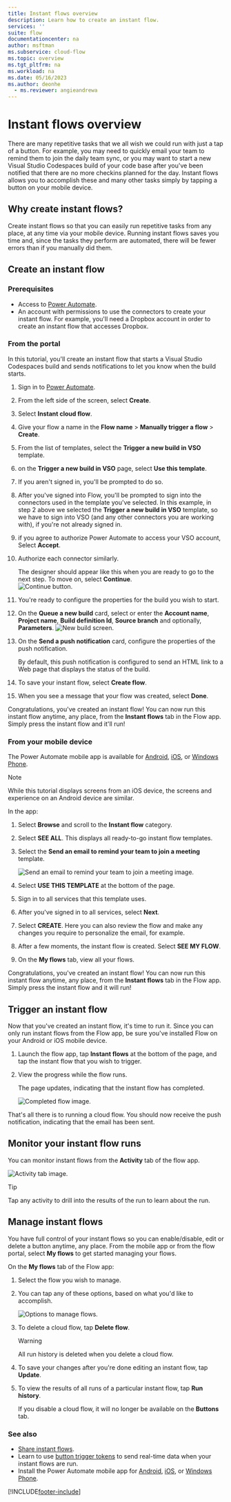 ```yaml
---
title: Instant flows overview
description: Learn how to create an instant flow.
services: ''
suite: flow
documentationcenter: na
author: msftman
ms.subservice: cloud-flow
ms.topic: overview
ms.tgt_pltfrm: na
ms.workload: na
ms.date: 05/16/2023
ms.author: deonhe
  - ms.reviewer: angieandrewa
---
```

# Instant flows overview

There are many repetitive tasks that we all wish we could run with just a tap of a button. For example, you may need to quickly email your team to remind them to join the daily team sync, or you may want to start a new Visual Studio Codespaces build of your code base after you've been notified that there are no more checkins planned for the day. Instant flows allows you to accomplish these and many other tasks simply by tapping a button on your mobile device.

## Why create instant flows?
Create instant flows so that you can easily run repetitive tasks from any place, at any time via your mobile device. Running instant flows saves you time and, since the tasks they perform are automated, there will be fewer errors than if you manually did them.  

## Create an instant flow
### Prerequisites
* Access to [Power Automate](https://flow.microsoft.com).
* An account with permissions to use the connectors to create your instant flow. For example, you'll need a Dropbox account in order to create an instant flow that accesses Dropbox.

### From the portal
In this tutorial, you'll create an instant flow that starts a Visual Studio Codespaces build and sends notifications to let you know when the build starts.

1. Sign in to [Power Automate](https://make.microsoft.com).
1. From the left side of the screen, select **Create**.
1. Select **Instant cloud flow**.
1. Give your flow a name in the **Flow name** > **Manually trigger a flow** > **Create**. 
 
1. From the list of templates, select the **Trigger a new build in VSO** template.  
 1. on the **Trigger a new build in VSO** page, select **Use this template**.
1. If you aren't signed in, you'll be prompted to do so.  
1. After you've signed into Flow, you'll be prompted to sign into the connectors used in the template you've selected. In this example, in step 2 above we selected the **Trigger a new build in VSO** template, so we have to sign into VSO (and any other connectors you are working with), if you're not already signed in.
1. if you agree to authorize Power Automate to access your VSO account, Select **Accept**.  
 1. Authorize each connector similarly.

    The designer should appear like this when you are ready to go to the next step. To move on, select **Continue**.  
   ![Continue button.](./media/introduction-to-button-flows/create-button-6.png)
1. You're ready to configure the properties for the build you wish to start.
1. On the **Queue a new build** card, select or enter the **Account name**, **Project name**, **Build definition Id**, **Source branch** and optionally, **Parameters**.
   ![New build screen.](./media/introduction-to-button-flows/create-button-8.png)  
1. On the **Send a push notification** card, configure the properties of the push notification.

    By default, this push notification is configured to send an HTML link to a Web page that displays the status of the build.  
1. To save your instant flow, select **Create flow**.
1. When you see a message that your flow was created, select **Done**.  

Congratulations, you've created an instant flow! You can now run this instant flow anytime, any place, from the **Instant flows** tab in the Flow app. Simply press the instant flow and it'll run!

### From your mobile device

The Power Automate mobile app is available for [Android](https://aka.ms/flowmobiledocsandroid), [iOS](https://aka.ms/flowmobiledocsios), or [Windows Phone](https://aka.ms/flowmobilewindows).

>[!NOTE]
>While this tutorial displays screens from an iOS device, the screens and experience on an Android device are similar.

In the app:

1. Select **Browse** and scroll to the **Instant flow** category.  
1. Select **SEE ALL**. This displays all ready-to-go instant flow templates.
1. Select the **Send an email to remind your team to join a meeting** template.
   
    ![Send an email to remind your team to join a meeting image.](./media/introduction-to-button-flows/create-button-from-mobile-3.png)  
1. Select **USE THIS TEMPLATE** at the bottom of the page.
1. Sign in to all services that this template uses.
1. After you've signed in to all services, select **Next**.
1. Select **CREATE**. Here you can also review the flow and make any changes you require to personalize the email, for example.
1. After a few moments, the instant flow is created. Select **SEE MY FLOW**.
1. On the **My flows** tab, view all your flows.

Congratulations, you've created an instant flow! You can now run this instant flow anytime, any place, from the **Instant flows** tab in the Flow app. Simply press the instant flow and it will run!

## Trigger an instant flow
Now that you've created an instant flow, it's time to run it. Since you can only run instant flows from the Flow app, be sure you've installed Flow on your Android or iOS mobile device.  

1. Launch the flow app, tap **Instant flows** at the bottom of the page, and tap the instant flow that you wish to trigger.  
1. View the progress while the flow runs.

    The page updates, indicating that the instant flow has completed.  
   
    ![Completed flow image.](./media/introduction-to-button-flows/trigger-button-3.png)

That's all there is to running a cloud flow. You should now receive the push notification, indicating that the email has been sent.  

## Monitor your instant flow runs
You can monitor instant flows from the **Activity** tab of the flow app.

![Activity tab image.](./media/introduction-to-button-flows/create-button-from-mobile-13.png)  

>[!TIP]
>Tap any activity to drill into the results of the run to learn about the run.  

## Manage instant flows
You have full control of your instant flows so you can enable/disable, edit or delete a button anytime, any place. From the mobile app or from the flow portal, select **My flows** to get started managing your flows.

On the **My flows** tab of the Flow app:

1. Select the flow you wish to manage.
1. You can tap any of these options, based on what you'd like to accomplish.

   ![Options to manage flows.](./media/introduction-to-button-flows/manage-flow-1.png)  

1. To delete a cloud flow, tap **Delete flow**.  

    >[!WARNING]
    >All run history is deleted when you delete a cloud flow.

1. To save your changes after you're done editing an instant flow, tap **Update**. 

1. To view the results of all runs of a particular instant flow, tap **Run history**.

   If you disable a cloud flow, it will no longer be available on the **Buttons** tab.

### See also
* [Share instant flows](share-buttons.md).
* Learn to use [button trigger tokens](introduction-to-button-trigger-tokens.md) to send real-time data when your instant flows are run.
* Install the Power Automate mobile app for [Android](https://aka.ms/flowmobiledocsandroid), [iOS](https://aka.ms/flowmobiledocsios), or [Windows Phone](https://aka.ms/flowmobilewindows).

[!INCLUDE[footer-include](includes/footer-banner.md)]
